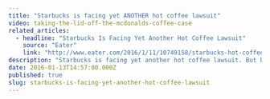 ```yaml
---
title: "Starbucks is facing yet ANOTHER hot coffee lawsuit"
video: taking-the-lid-off-the-mcdonalds-coffee-case
related_articles:
  - headline: "Starbucks Is Facing Yet Another Hot Coffee Lawsuit"
    source: "Eater"
    link: "http://www.eater.com/2016/1/11/10749158/starbucks-hot-coffee-lawsuit-florida"
description: "Starbucks is facing yet another hot coffee lawsuit. But before you roll your eyes at the thought of people suing for their own clumsiness, watch our report on the infamous McDonalds hot coffee case."
date: 2016-01-13T14:57:00.000Z
published: true
slug: starbucks-is-facing-yet-another-hot-coffee-lawsuit
---
```


